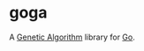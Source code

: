 # goga

A [Genetic Algorithm](https://en.wikipedia.org/wiki/Genetic_algorithm) library
for [Go](http://golang.org/).
